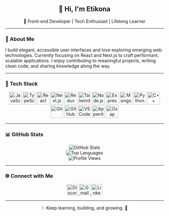 <br clear="both" />

<h2 align="center">👋 Hi, I'm Etikona</h2>
<p align="center">🚀 Front-end Developer | Tech Enthusiast | Lifelong Learner</p>

---

### 🌟 About Me

I build elegant, accessible user interfaces and love exploring emerging web technologies. Currently focusing on React and Next.js to craft performant, scalable applications. I enjoy contributing to meaningful projects, writing clean code, and sharing knowledge along the way.

---

### 🚀 Tech Stack

<p align="center">
  <img src="https://cdn.jsdelivr.net/gh/devicons/devicon/icons/javascript/javascript-original.svg" height="40" alt="JavaScript" />
  <img src="https://cdn.jsdelivr.net/gh/devicons/devicon/icons/typescript/typescript-original.svg" height="40" alt="TypeScript" />
  <img src="https://cdn.jsdelivr.net/gh/devicons/devicon/icons/react/react-original.svg" height="40" alt="React" />
  <img src="https://cdn.jsdelivr.net/gh/devicons/devicon/icons/nextjs/nextjs-original.svg" height="40" alt="Next.js" />
  <img src="https://cdn.jsdelivr.net/gh/devicons/devicon/icons/redux/redux-original.svg" height="40" alt="Redux" />
  <img src="https://cdn.jsdelivr.net/gh/devicons/devicon/icons/tailwindcss/tailwindcss-original-wordmark.svg" height="40" alt="Tailwind CSS" />
  <img src="https://cdn.jsdelivr.net/gh/devicons/devicon/icons/nodejs/nodejs-original.svg" height="40" alt="Node.js" />
  <img src="https://cdn.jsdelivr.net/gh/devicons/devicon/icons/express/express-original.svg" height="40" alt="Express" />
  <img src="https://cdn.jsdelivr.net/gh/devicons/devicon/icons/mongodb/mongodb-original.svg" height="40" alt="MongoDB" />
  <img src="https://cdn.jsdelivr.net/gh/devicons/devicon/icons/python/python-original.svg" height="40" alt="Python" />
  <img src="https://cdn.jsdelivr.net/gh/devicons/devicon/icons/cplusplus/cplusplus-original.svg" height="40" alt="C++" />
  <img src="https://cdn.jsdelivr.net/gh/devicons/devicon/icons/git/git-original.svg" height="40" alt="Git" />
  <img src="https://cdn.jsdelivr.net/gh/devicons/devicon/icons/github/github-original.svg" height="40" alt="GitHub" />
  <img src="https://cdn.jsdelivr.net/gh/devicons/devicon/icons/vscode/vscode-original.svg" height="40" alt="VS Code" />
  <img src="https://cdn.jsdelivr.net/gh/devicons/devicon/icons/appwrite/appwrite-original.svg" height="40" alt="Appwrite" />
  <img src="https://cdn.jsdelivr.net/gh/devicons/devicon/icons/gsap/gsap-original.svg" height="40" alt="Gsap" />
</p>

---

### 📊 GitHub Stats

<p align="center">
  <img src="https://github-readme-stats.vercel.app/api?username=etikona&show_icons=true&theme=radical" alt="GitHub Stats" />
  <br />
  <img src="https://github-readme-stats.vercel.app/api/top-langs/?username=etikona&layout=compact&theme=radical" alt="Top Languages" />
  <br />
  <img src="https://komarev.com/ghpvc/?username=etikona&color=blue" alt="Profile Views" />
</p>

---

### 🌐 Connect with Me

<p align="center">
  <a href="https://discordapp.com/users/eti9668" target="_blank">
    <img src="https://img.shields.io/badge/Discord-7289DA?logo=discord&logoColor=white&style=for-the-badge" height="35" alt="Discord" />
  </a>
  <a href="mailto:etikonapal@gmail.com" target="_blank">
    <img src="https://img.shields.io/badge/Gmail-D14836?logo=gmail&logoColor=white&style=for-the-badge" height="35" alt="Gmail" />
  </a>
  <a href="https://www.linkedin.com/in/eti-kona-paul/" target="_blank">
    <img src="https://img.shields.io/badge/LinkedIn-0077B5?logo=linkedin&logoColor=white&style=for-the-badge" height="35" alt="LinkedIn" />
  </a>
</p>

---

<p align="center">✨ Keep learning, building, and growing. 🚀</p>
